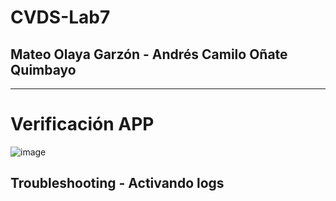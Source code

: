 # CVDS-Lab7
## Mateo Olaya Garzón - Andrés Camilo Oñate Quimbayo
--- 

# Verificación APP

![image](https://user-images.githubusercontent.com/63562181/225794808-694b8b67-4c32-4b80-bcf5-af52516627e5.png)

## Troubleshooting - Activando logs
